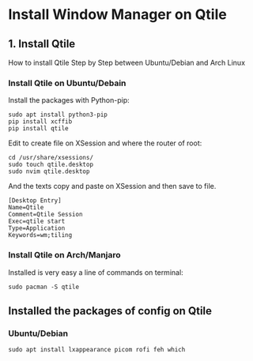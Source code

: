 # Install Window Manager on Qtile
 
## 1. Install Qtile
 
How to install Qtile Step by Step between Ubuntu/Debian and Arch Linux
 
### Install Qtile on Ubuntu/Debain
 
Install the packages with Python-pip:
```
sudo apt install python3-pip
pip install xcffib
pip install qtile
```

Edit to create file on XSession and where the router of root:
```
cd /usr/share/xsessions/
sudo touch qtile.desktop
sudo nvim qtile.desktop
```

And the texts copy and paste on XSession and then save to file.
```
[Desktop Entry]
Name=Qtile
Comment=Qtile Session
Exec=qtile start
Type=Application
Keywords=wm;tiling
```

### Install Qtile on Arch/Manjaro

Installed is very easy  a line of commands on terminal:
```
sudo pacman -S qtile
```
## Installed the packages of config on Qtile

### Ubuntu/Debian
```
sudo apt install lxappearance picom rofi feh which
```

